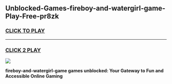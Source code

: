 
## Unblocked-Games-fireboy-and-watergirl-game-Play-Free-pr8zk
<h3>
<a href="https://premium76.site?title=fireboy-and-watergirl-game&ref=09A">CLICK TO PLAY</a></h3>
<hr>

<h3>
<a href="https://premium76.site?title=fireboy-and-watergirl-game&ref=09A">CLICK 2 PLAY</a>
  
</h3>

<a href="https://premium76.site?title=fireboy-and-watergirl-game&ref=09A"><img src="https://clearcache.store/games.png"></a>


**fireboy-and-watergirl-game games unblocked: Your Gateway to Fun and Accessible Online Gaming**
